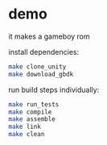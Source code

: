 # demo

it makes a gameboy rom

install dependencies:

```sh
make clone_unity
make download_gbdk
```

run build steps individually:

```sh
make run_tests
make compile
make assemble
make link
make clean
```
